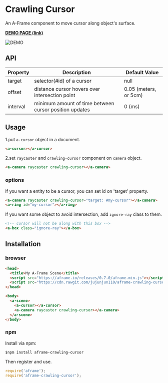 # Crawling Cursor

An A-Frame component to move cursor along object's surface.

**[DEMO PAGE (link)](https://jujunjun110.github.io/aframe-crawling-cursor/basic/)**

![DEMO](demo.gif)

## API

| Property | Description | Default Value |
| -------- | ----------- | ------------- |
| target   | selector(#id) of a cursor | null          |
| offset   | distance cursor hovers over intersection point | 0.05 (meters, or 5cm) |
| interval | minimum amount of time between cursor position updates | 0 (ms) |

## Usage

1.put `a-cursor` object in a document.
```html
<a-cursor></a-cursor>
```

2.set `raycaster` and `crawling-cursor` component on `camera` object.
```html
<a-camera raycaster crawling-cursor></a-camera>
```

### options

If you want a entity to be a cursor, you can set id on 'target' property.
```html
<a-camera raycaster crawling-cursor="target: #my-cursor"></a-camera>
<a-ring id="my-cursor"></a-ring>
```

If you want some object to avoid intersection, add `ignore-ray` class to them.
```html 
<!-- cursor will not be along with this box -->
<a-box class="ignore-ray"></a-box>
```

## Installation 

### browser

```html
<head>
  <title>My A-Frame Scene</title>
  <script src="https://aframe.io/releases/0.7.0/aframe.min.js"></script>
  <script src="https://cdn.rawgit.com/jujunjun110/aframe-crawling-cursor/master/dist/aframe-crawling-cursor.min.js"></script>
</head>

<body>
  <a-scene>
    <a-cursor></a-cursor>
    <a-camera raycaster crawling-cursor></a-camera>
  </a-scene>
</body>
```

### npm 
Install via npm:

`$npm install aframe-crawling-cursor`

Then register and use. 

```javascript
require('aframe');
require('aframe-crawling-cursor');
```
